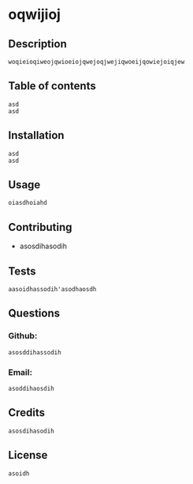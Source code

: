 
  # oqwijioj
    
  ## Description
    woqieioqiweojqwioeiojqwejoqjwejiqwoeijqowiejoiqjew
  ## Table of contents
    asd
    asd
    
    
    
  ## Installation
    asd
    asd
    
    
    
  ## Usage
    oiasdhoiahd
  ## Contributing
  - asosdihasodih
  ## Tests
    aasoidhassodih'asodhaosdh
  ## Questions
  ###  Github: 
    asosddihassodih
  ###  Email: 
    asoddihaosdih
  ## Credits
    asosdihasodih
  ## License
    asoidh
